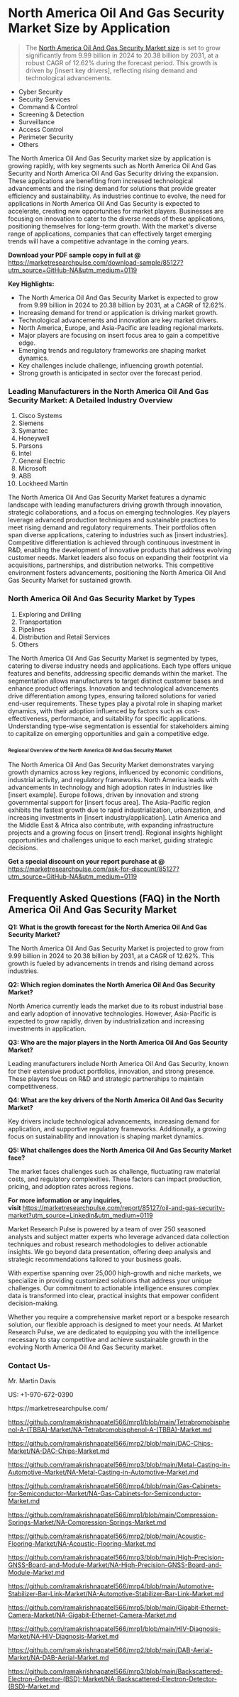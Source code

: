 <h1>North America Oil And Gas Security Market&nbsp;Size by Application</h1><blockquote><p>The <a href="https://marketresearchpulse.com/download-sample/85127?utm_source=GitHub-NA&amp;utm_medium=0119">North America Oil And Gas Security Market size</a> is set to grow significantly from 9.99 billion in 2024 to 20.38 billion by 2031, at a robust CAGR of 12.62% during the forecast period. This growth is driven by [insert key drivers], reflecting rising demand and technological advancements.</p></blockquote><ul><li>Cyber Security<li> Security Services<li> Command & Control<li> Screening & Detection<li> Surveillance<li> Access Control<li> Perimeter Security<li> Others</li></ul><p>The North America Oil And Gas Security market size by application is growing rapidly, with key segments such as North America Oil And Gas Security and North America Oil And Gas Security driving the expansion. These applications are benefiting from increased technological advancements and the rising demand for solutions that provide greater efficiency and sustainability. As industries continue to evolve, the need for applications in North America Oil And Gas Security is expected to accelerate, creating new opportunities for market players. Businesses are focusing on innovation to cater to the diverse needs of these applications, positioning themselves for long-term growth. With the market's diverse range of applications, companies that can effectively target emerging trends will have a competitive advantage in the coming years.</p><p><strong>Download your PDF sample copy in full at @ </strong><a href="https://marketresearchpulse.com/download-sample/85127?utm_source=GitHub-NA&amp;utm_medium=0119">https://marketresearchpulse.com/download-sample/85127?utm_source=GitHub-NA&amp;utm_medium=0119</a></p><p><strong>Key Highlights: </strong></p><ul><li>The North America Oil And Gas Security Market is expected to grow from 9.99 billion in 2024 to 20.38 billion by 2031, at a CAGR of 12.62%.</li><li>Increasing demand for trend or application is driving market growth.</li><li>Technological advancements and innovation are key market drivers.</li><li>North America, Europe, and Asia-Pacific are leading regional markets.</li><li>Major players are focusing on insert focus area to gain a competitive edge.</li><li>Emerging trends and regulatory frameworks are shaping market dynamics.</li><li>Key challenges include challenge, influencing growth potential.</li><li>Strong growth is anticipated in sector over the forecast period.</li></ul><h3>Leading Manufacturers in the North America Oil And Gas Security Market: A Detailed Industry Overview</h3><ol><li>Cisco Systems</li><li>Siemens</li><li>Symantec</li><li>Honeywell</li><li>Parsons</li><li>Intel</li><li>General Electric</li><li>Microsoft</li><li>ABB</li><li>Lockheed Martin</li></ol><div class="flex max-w-full flex-col flex-grow"><div class="min-h-8 text-message flex w-full flex-col items-end gap-2 whitespace-normal break-words [.text-message+&amp;]:mt-5" dir="auto" data-message-author-role="assistant" data-message-id="fd8432e4-4910-450d-b182-61b7bfb0a01f" data-message-model-slug="gpt-4o"><div class="flex w-full flex-col gap-1 empty:hidden first:pt-[3px]"><div class="markdown prose w-full break-words dark:prose-invert light"><p>The North America Oil And Gas Security Market features a dynamic landscape with leading manufacturers driving growth through innovation, strategic collaborations, and a focus on emerging technologies. Key players leverage advanced production techniques and sustainable practices to meet rising demand and regulatory requirements. Their portfolios often span diverse applications, catering to industries such as [insert industries]. Competitive differentiation is achieved through continuous investment in R&amp;D, enabling the development of innovative products that address evolving customer needs. Market leaders also focus on expanding their footprint via acquisitions, partnerships, and distribution networks. This competitive environment fosters advancements, positioning the North America Oil And Gas Security Market for sustained growth.</p></div></div></div></div><h3>North America Oil And Gas Security Market by Types</h3><ol><li>Exploring and Drilling<li> Transportation<li> Pipelines<li> Distribution and Retail Services<li> Others</li></ol><div class="flex max-w-full flex-col flex-grow"><div class="min-h-8 text-message flex w-full flex-col items-end gap-2 whitespace-normal break-words [.text-message+&amp;]:mt-5" dir="auto" data-message-author-role="assistant" data-message-id="084470be-0bb7-4664-bddf-5156b4f41249" data-message-model-slug="gpt-4o-mini"><div class="flex w-full flex-col gap-1 empty:hidden first:pt-[3px]"><div class="markdown prose w-full break-words dark:prose-invert light"><p>The North America Oil And Gas Security Market is segmented by types, catering to diverse industry needs and applications. Each type offers unique features and benefits, addressing specific demands within the market. The segmentation allows manufacturers to target distinct customer bases and enhance product offerings. Innovation and technological advancements drive differentiation among types, ensuring tailored solutions for varied end-user requirements. These types play a pivotal role in shaping market dynamics, with their adoption influenced by factors such as cost-effectiveness, performance, and suitability for specific applications. Understanding type-wise segmentation is essential for stakeholders aiming to capitalize on emerging opportunities and gain a competitive edge.</p></div></div></div></div><h3><span style="font-size: 11px;">Regional Overview of the North America Oil And Gas Security Market</span></h3><div class="flex max-w-full flex-col flex-grow"><div class="min-h-8 text-message flex w-full flex-col items-end gap-2 whitespace-normal break-words [.text-message+&amp;]:mt-5" dir="auto" data-message-author-role="assistant" data-message-id="e9038762-ce64-4e30-91c9-9bd413514231" data-message-model-slug="gpt-4o-mini"><div class="flex w-full flex-col gap-1 empty:hidden first:pt-[3px]"><div class="markdown prose w-full break-words dark:prose-invert light"><p>The North America Oil And Gas Security Market demonstrates varying growth dynamics across key regions, influenced by economic conditions, industrial activity, and regulatory frameworks. North America leads with advancements in technology and high adoption rates in industries like [insert example]. Europe follows, driven by innovation and strong governmental support for [insert focus area]. The Asia-Pacific region exhibits the fastest growth due to rapid industrialization, urbanization, and increasing investments in [insert industry/application]. Latin America and the Middle East &amp; Africa also contribute, with expanding infrastructure projects and a growing focus on [insert trend]. Regional insights highlight opportunities and challenges unique to each market, guiding strategic decisions.</p></div></div></div></div><p><strong>Get a special discount on your report purchase at @ </strong><a href="https://marketresearchpulse.com/ask-for-discount/85127?utm_source=GitHub-NA&amp;utm_medium=0119">https://marketresearchpulse.com/ask-for-discount/85127?utm_source=GitHub-NA&amp;utm_medium=0119</a></p><h2>Frequently Asked Questions (FAQ) in the North America Oil And Gas Security Market</h2><p><strong>Q1: What is the growth forecast for the North America Oil And Gas Security Market?</strong></p><p>The North America Oil And Gas Security Market is projected to grow from 9.99 billion in 2024 to 20.38 billion by 2031, at a CAGR of 12.62%. This growth is fueled by advancements in trends and rising demand across industries.</p><p><strong>Q2: Which region dominates the North America Oil And Gas Security Market?</strong></p><p>North America currently leads the market due to its robust industrial base and early adoption of innovative technologies. However, Asia-Pacific is expected to grow rapidly, driven by industrialization and increasing investments in application.</p><p><strong>Q3: Who are the major players in the North America Oil And Gas Security Market?</strong></p><p>Leading manufacturers include North America Oil And Gas Security, known for their extensive product portfolios, innovation, and strong presence. These players focus on R&amp;D and strategic partnerships to maintain competitiveness.</p><p><strong>Q4: What are the key drivers of the North America Oil And Gas Security Market?</strong></p><p>Key drivers include technological advancements, increasing demand for application, and supportive regulatory frameworks. Additionally, a growing focus on sustainability and innovation is shaping market dynamics.</p><p><strong>Q5: What challenges does the North America Oil And Gas Security Market face?</strong></p><p>The market faces challenges such as challenge, fluctuating raw material costs, and regulatory complexities. These factors can impact production, pricing, and adoption rates across regions.</p><p><strong>For more information or any inquiries, visit&nbsp;</strong><a href="https://marketresearchpulse.com/report/85127/oil-and-gas-security-market?utm_source=Linkedin&utm_medium=0119">https://marketresearchpulse.com/report/85127/oil-and-gas-security-market?utm_source=Linkedin&utm_medium=0119</a></p><p>Market Research Pulse is powered by a team of over 250 seasoned analysts and subject matter experts who leverage advanced data collection techniques and robust research methodologies to deliver actionable insights. We go beyond data presentation, offering deep analysis and strategic recommendations tailored to your business goals.</p><p>With expertise spanning over 25,000 high-growth and niche markets, we specialize in providing customized solutions that address your unique challenges. Our commitment to actionable intelligence ensures complex data is transformed into clear, practical insights that empower confident decision-making.</p><p>Whether you require a comprehensive market report or a bespoke research solution, our flexible approach is designed to meet your needs. At Market Research Pulse, we are dedicated to equipping you with the intelligence necessary to stay competitive and achieve sustainable growth in the evolving North America Oil And Gas Security market.</p><h3><strong>Contact Us-</strong></h3><p>Mr. Martin Davis</p><p>US: +1-970-672-0390</p><p>https://marketresearchpulse.com/</p><p><a href="https://github.com/ramakrishnapatel566/mrp1/blob/main/Tetrabromobisphenol-A-(TBBA)-Market/NA-Tetrabromobisphenol-A-(TBBA)-Market.md">https://github.com/ramakrishnapatel566/mrp1/blob/main/Tetrabromobisphenol-A-(TBBA)-Market/NA-Tetrabromobisphenol-A-(TBBA)-Market.md</a></p><p><a href="https://github.com/ramakrishnapatel566/mrp2/blob/main/DAC-Chips-Market/NA-DAC-Chips-Market.md">https://github.com/ramakrishnapatel566/mrp2/blob/main/DAC-Chips-Market/NA-DAC-Chips-Market.md</a></p><p><a href="https://github.com/ramakrishnapatel566/mrp3/blob/main/Metal-Casting-in-Automotive-Market/NA-Metal-Casting-in-Automotive-Market.md">https://github.com/ramakrishnapatel566/mrp3/blob/main/Metal-Casting-in-Automotive-Market/NA-Metal-Casting-in-Automotive-Market.md</a></p><p><a href="https://github.com/ramakrishnapatel566/mrp4/blob/main/Gas-Cabinets-for-Semiconductor-Market/NA-Gas-Cabinets-for-Semiconductor-Market.md">https://github.com/ramakrishnapatel566/mrp4/blob/main/Gas-Cabinets-for-Semiconductor-Market/NA-Gas-Cabinets-for-Semiconductor-Market.md</a></p><p><a href="https://github.com/ramakrishnapatel566/mrp1/blob/main/Compression-Springs-Market/NA-Compression-Springs-Market.md">https://github.com/ramakrishnapatel566/mrp1/blob/main/Compression-Springs-Market/NA-Compression-Springs-Market.md</a></p><p><a href="https://github.com/ramakrishnapatel566/mrp2/blob/main/Acoustic-Flooring-Market/NA-Acoustic-Flooring-Market.md">https://github.com/ramakrishnapatel566/mrp2/blob/main/Acoustic-Flooring-Market/NA-Acoustic-Flooring-Market.md</a></p><p><a href="https://github.com/ramakrishnapatel566/mrp3/blob/main/High-Precision-GNSS-Board-and-Module-Market/NA-High-Precision-GNSS-Board-and-Module-Market.md">https://github.com/ramakrishnapatel566/mrp3/blob/main/High-Precision-GNSS-Board-and-Module-Market/NA-High-Precision-GNSS-Board-and-Module-Market.md</a></p><p><a href="https://github.com/ramakrishnapatel566/mrp4/blob/main/Automotive-Stabilizer-Bar-Link-Market/NA-Automotive-Stabilizer-Bar-Link-Market.md">https://github.com/ramakrishnapatel566/mrp4/blob/main/Automotive-Stabilizer-Bar-Link-Market/NA-Automotive-Stabilizer-Bar-Link-Market.md</a></p><p><a href="https://github.com/ramakrishnapatel566/mrp5/blob/main/Gigabit-Ethernet-Camera-Market/NA-Gigabit-Ethernet-Camera-Market.md">https://github.com/ramakrishnapatel566/mrp5/blob/main/Gigabit-Ethernet-Camera-Market/NA-Gigabit-Ethernet-Camera-Market.md</a></p><p><a href="https://github.com/ramakrishnapatel566/mrp1/blob/main/HIV-Diagnosis-Market/NA-HIV-Diagnosis-Market.md">https://github.com/ramakrishnapatel566/mrp1/blob/main/HIV-Diagnosis-Market/NA-HIV-Diagnosis-Market.md</a></p><p><a href="https://github.com/ramakrishnapatel566/mrp2/blob/main/DAB-Aerial-Market/NA-DAB-Aerial-Market.md">https://github.com/ramakrishnapatel566/mrp2/blob/main/DAB-Aerial-Market/NA-DAB-Aerial-Market.md</a></p><p><a href="https://github.com/ramakrishnapatel566/mrp3/blob/main/Backscattered-Electron-Detector-(BSD)-Market/NA-Backscattered-Electron-Detector-(BSD)-Market.md">https://github.com/ramakrishnapatel566/mrp3/blob/main/Backscattered-Electron-Detector-(BSD)-Market/NA-Backscattered-Electron-Detector-(BSD)-Market.md</a></p>
